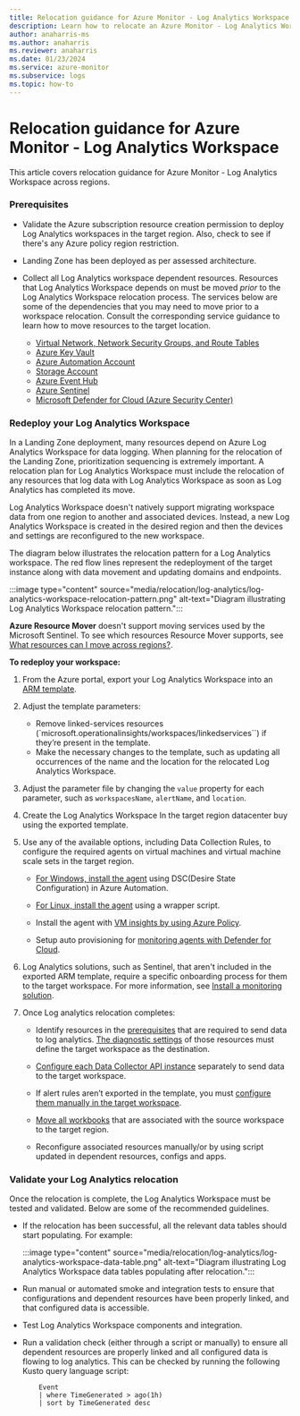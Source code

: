 ```yaml
---
title: Relocation guidance for Azure Monitor - Log Analytics Workspace
description: Learn how to relocate an Azure Monitor - Log Analytics Workspace to a new region
author: anaharris-ms
ms.author: anaharris
ms.reviewer: anaharris
ms.date: 01/23/2024
ms.service: azure-monitor
ms.subservice: logs
ms.topic: how-to
---
```


# Relocation guidance for Azure Monitor - Log Analytics Workspace

This article covers relocation guidance for Azure Monitor - Log Analytics Workspace across regions.

### Prerequisites

- Validate the Azure subscription resource creation permission to deploy Log Analytics workspaces in the target region. Also, check to see if there's any Azure policy region restriction.
- Landing Zone has been deployed as per assessed architecture.
- Collect all Log Analytics workspace dependent resources. Resources that Log Analytics Workspace depends on must be moved *prior* to the Log Analytics Workspace relocation process. The services below are some of the dependencies that you may need to move prior to a workspace relocation. Consult the corresponding service guidance to learn how to move resources to the target location.

    - [Virtual Network, Network Security Groups, and Route Tables](./relocation-virtual-network.md)
    - [Azure Key Vault](./relocation-key-vault.md)
    - [Azure Automation Account](./relocation-automation.md)
    - [Storage Account](./relocation-storage-account.md)
    - [Azure Event Hub]()
    - [Azure Sentinel](./relocation-sentinel.md)
    - [Microsoft Defender for Cloud (Azure Security Center)](./relocation-defender.md)


### Redeploy your Log Analytics Workspace

In a Landing Zone deployment, many resources depend on Azure Log Analytics Workspace for data logging. When planning for the relocation of the Landing Zone, prioritization sequencing is extremely important. A relocation plan for Log Analytics Workspace must include the relocation of any resources that log data with Log Analytics Workspace as soon as Log Analytics has completed its move. 

Log Analytics Workspace doesn't natively support migrating workspace data from one region to another and associated devices.  Instead, a new Log Analytics Workspace is created in the desired region and then the devices and settings are reconfigured to the new workspace. 

The diagram below illustrates the relocation pattern for a Log Analytics workspace. The red flow lines represent the redeployment of the target instance along with data movement and updating domains and endpoints.


:::image type="content" source="media/relocation/log-analytics/log-analytics-workspace-relocation-pattern.png" alt-text="Diagram illustrating Log Analytics Workspace relocation pattern.":::


**Azure Resource Mover** doesn't support moving services used by the Microsoft Sentinel. To see which resources Resource Mover supports, see [What resources can I move across regions?](/azure/resource-mover/overview#what-resources-can-i-move-across-regions).

**To redeploy your workspace:**


1. From the Azure portal, export your Log Analytics Workspace into an [ARM template](/azure/azure-monitor/logs/resource-manager-workspace?tabs=bicep). 

1. Adjust the template parameters:
    - Remove linked-services resources (`microsoft.operationalinsights/workspaces/linkedservices``) if they’re present in the template.
    - Make the necessary changes to the template, such as updating all occurrences of the name and the location for the relocated Log Analytics Workspace. 

1. Adjust the parameter file by changing the `value` property for each parameter, such as `workspacesName`, `alertName`, and `location`.

1. Create the Log Analytics Workspace In the target region datacenter buy using the exported template.

1. Use any of the available options, including Data Collection Rules, to configure the required agents on virtual machines and virtual machine scale sets in the target region.

    - [For Windows, install the agent](/azure/azure-monitor/agents/agent-windows?tabs=setup-wizard) using DSC(Desire State Configuration) in Azure Automation.

    - [For Linux, install the agent](/azure/azure-monitor/agents/agent-linux?tabs=wrapper-script) using a wrapper script.

    - Install the agent with [VM insights by using Azure Policy](/azure/azure-monitor/vm/vminsights-enable-policy).

    - Setup auto provisioning for [monitoring agents with Defender for Cloud](/azure/defender-for-cloud/monitoring-components). 

1. Log Analytics solutions, such as Sentinel, that aren't included in the exported ARM template, require a specific onboarding process for them to the target workspace.  For more information, see [Install a monitoring solution](/previous-versions/azure/azure-monitor/insights/solutions?tabs=portal#install-a-monitoring-solution).


1. Once Log analytics relocation completes:
    - Identify resources in the [prerequisites](#prerequisites) that are required to send data to log analytics. [The diagnostic settings](/azure/azure-monitor/essentials/diagnostic-settings?tabs=CMD) of those resources must define the target workspace as the destination.
    - [Configure each Data Collector API instance](/azure/azure-monitor/logs/data-collector-api?tabs=powershell) separately to send data to the target workspace.

    - If alert rules aren’t exported in the template, you must [configure them manually in the target workspace](/azure/azure-monitor/alerts/alerts-create-log-alert-rule).

    - [Move all workbooks](/azure/azure-monitor/visualize/workbooks-move-region) that are associated with the source workspace to the target region. 

    - Reconfigure associated resources manually/or by using script updated in dependent resources, configs and apps.


### Validate your Log Analytics relocation

Once the relocation is complete, the Log Analytics Workspace must be tested and validated. Below are some of the recommended guidelines.

- If the relocation has been successful, all the relevant data tables should start populating. For example:

    :::image type="content" source="media/relocation/log-analytics/log-analytics-workspace-data-table.png" alt-text="Diagram illustrating Log Analytics Workspace data tables populating after relocation.":::

- Run manual or automated smoke and integration tests to ensure that configurations and dependent resources have been properly linked, and that configured data is accessible.

- Test Log Analytics Workspace components and integration.

- Run a validation check (either through a script or manually) to ensure all dependent resources are properly linked and all configured data is flowing to log analytics. This can be checked by running the following Kusto query language script:

    ```kusto
        Event
        | where TimeGenerated > ago(1h)
        | sort by TimeGenerated desc
    ```

